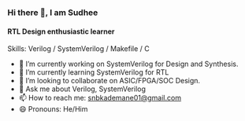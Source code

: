 ### Hi there 👋, I am Sudhee
#### RTL Design enthusiastic learner

Skills: Verilog / SystemVerilog / Makefile / C

- 🔭 I’m currently working on SystemVerilog for Design and Synthesis. 
- 🌱 I’m currently learning SystemVerilog for RTL 
- 👯 I’m looking to collaborate on ASIC/FPGA/SOC Design. 
- 💬 Ask me about Verilog, SystemVerilog 
- 📫 How to reach me: snbkademane01@gmail.com 
- 😄 Pronouns: He/Him 

<!---
- 👋 Hi, I’m @snbk001 (Sudhee)
- 👀 I’m interested in RTL/ASIC/FPGA/SOC Design.
- 🌱 I’m currently learning SystemVerilog for Design and Synthesis.
- 💞️ I’m looking to collaborate on ASIC/FPGA/SOC Design or anything related to digital design.
- 📫 Reach me at snbkademane01@gmail.com
--->

<!---
snbk001/snbk001 is a ✨ special ✨ repository because its `README.md` (this file) appears on your GitHub profile.
You can click the Preview link to take a look at your changes.
--->
